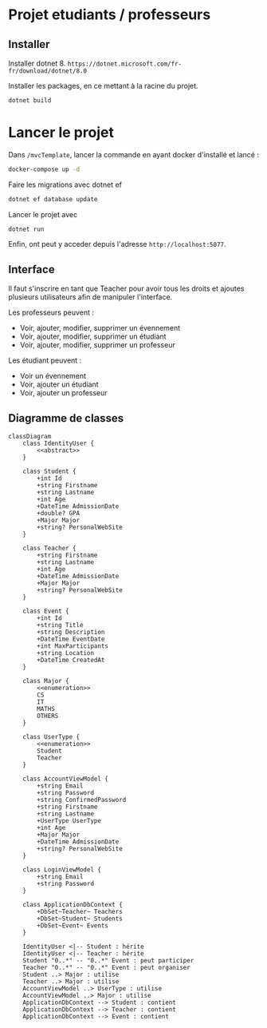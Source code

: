 # Projet etudiants / professeurs
## Installer 

Installer dotnet 8.
`https://dotnet.microsoft.com/fr-fr/download/dotnet/8.0`

Installer les packages, en ce mettant à la racine du projet.
```bash
dotnet build
```

# Lancer le projet 
Dans `/mvcTemplate`, lancer la commande en ayant docker d'installé et lancé :
```bash
docker-compose up -d
```

Faire les migrations avec dotnet ef
```bash
dotnet ef database update
```

Lancer le projet avec 
```bash
dotnet run
```
Enfin, ont peut y acceder depuis l'adresse `http://localhost:5077`.

## Interface
Il faut s'inscrire en tant que Teacher pour avoir tous les droits et ajoutes plusieurs utilisateurs afin de manipuler l'interface.

Les professeurs peuvent :
- Voir, ajouter, modifier, supprimer un évennement
- Voir, ajouter, modifier, supprimer un étudiant
- Voir, ajouter, modifier, supprimer un professeur

Les étudiant peuvent :
- Voir un évennement
- Voir, ajouter un étudiant
- Voir, ajouter un professeur

## Diagramme de classes

```mermaid
classDiagram
    class IdentityUser {
        <<abstract>>
    }
    
    class Student {
        +int Id
        +string Firstname
        +string Lastname
        +int Age
        +DateTime AdmissionDate
        +double? GPA
        +Major Major
        +string? PersonalWebSite
    }
    
    class Teacher {
        +string Firstname
        +string Lastname
        +int Age
        +DateTime AdmissionDate
        +Major Major
        +string? PersonalWebSite
    }
    
    class Event {
        +int Id
        +string Title
        +string Description
        +DateTime EventDate
        +int MaxParticipants
        +string Location
        +DateTime CreatedAt
    }
    
    class Major {
        <<enumeration>>
        CS
        IT
        MATHS
        OTHERS
    }
    
    class UserType {
        <<enumeration>>
        Student
        Teacher
    }
    
    class AccountViewModel {
        +string Email
        +string Password
        +string ConfirmedPassword
        +string Firstname
        +string Lastname
        +UserType UserType
        +int Age
        +Major Major
        +DateTime AdmissionDate
        +string? PersonalWebSite
    }
    
    class LoginViewModel {
        +string Email
        +string Password
    }
    
    class ApplicationDbContext {
        +DbSet~Teacher~ Teachers
        +DbSet~Student~ Students
        +DbSet~Event~ Events
    }
    
    IdentityUser <|-- Student : hérite
    IdentityUser <|-- Teacher : hérite
    Student "0..*" -- "0..*" Event : peut participer
    Teacher "0..*" -- "0..*" Event : peut organiser
    Student ..> Major : utilise
    Teacher ..> Major : utilise
    AccountViewModel ..> UserType : utilise
    AccountViewModel ..> Major : utilise
    ApplicationDbContext --> Student : contient
    ApplicationDbContext --> Teacher : contient
    ApplicationDbContext --> Event : contient
```
